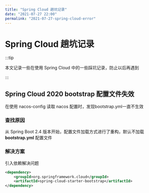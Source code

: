 ```yaml
---
title: "Spring Cloud 趟坑记录"
date: "2021-07-27 22:00"
permalink: "2021-07-27-spring-cloud-error"
---
```


# Spring Cloud 趟坑记录

:::tip

本文记录一些在使用 Spring Cloud 中的一些踩坑记录，防止以后再遇到

:::

## Spring Cloud 2020 bootstrap 配置文件失效

在使用 nacos-config 读取 nacos 配置时，发现bootstrap.yml一直不生效

###  查找原因

从 Spring Boot 2.4 版本开始，配置文件加载方式进行了重构，默认不加载 **bootstrap.yml** 配置文件

### 解决方案

引入依赖解决问题

```xml
<dependency>
	<groupId>org.springframework.cloud</groupId>
	<artifactId>spring-cloud-starter-bootstrap</artifactId>
</dependency>
```

